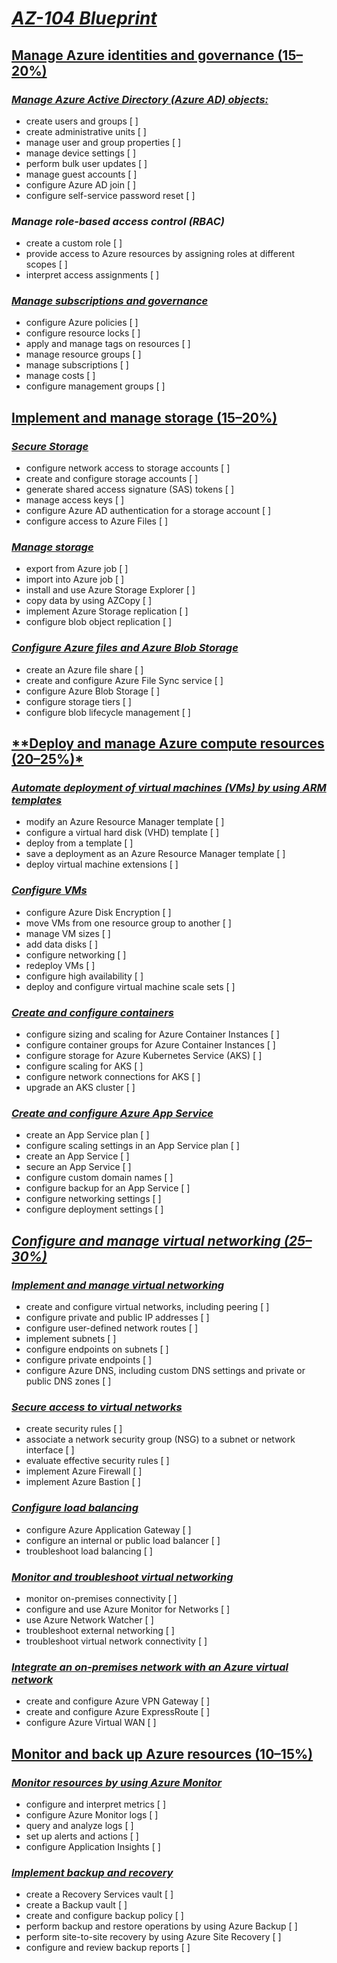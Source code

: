 # <ins>*AZ-104 Blueprint*</ins>

## <ins>**Manage Azure identities and governance (15–20%)**</ins>

### <ins>*Manage Azure Active Directory (Azure AD) objects:*</ins>
-   create users and groups [ ] 
-   create administrative units [ ]
-   manage user and group properties [ ]
-   manage device settings [ ]
-   perform bulk user updates [ ]
-   manage guest accounts [ ]
-   configure Azure AD join [ ]
-   configure self-service password reset [ ]


### *Manage role-based access control (RBAC)*
-   create a custom role [ ]
-   provide access to Azure resources by assigning roles at different scopes [ ]
-   interpret access assignments [ ]


### <ins>*Manage subscriptions and governance*</ins>
-   configure Azure policies  [ ]
-   configure resource locks [ ]
-   apply and manage tags on resources [ ]
-   manage resource groups [ ]
-   manage subscriptions [ ]
-   manage costs  [ ]
-   configure management groups [ ]


## <ins>**Implement and manage storage (15–20%)**</ins>

### <ins>*Secure Storage*</ins>
-   configure network access to storage accounts [ ]
-   create and configure storage accounts [ ]
-   generate shared access signature (SAS) tokens [ ]
-   manage access keys [ ]
-   configure Azure AD authentication for a storage account [ ]
-   configure access to Azure Files [ ]


### <ins>*Manage storage*</ins>
-   export from Azure job [ ]
-   import into Azure job [ ]
-   install and use Azure Storage Explorer [ ]
-   copy data by using AZCopy [ ]
-   implement Azure Storage replication [ ]
-   configure blob object replication [ ]


### <ins>*Configure Azure files and Azure Blob Storage*</ins>
-   create an Azure file share [ ]
-   create and configure Azure File Sync service [ ]
-   configure Azure Blob Storage [ ]
-   configure storage tiers [ ]
-   configure blob lifecycle management [ ]


## <ins>**Deploy and manage Azure compute resources (20–25%)*</ins>

### <ins>*Automate deployment of virtual machines (VMs) by using ARM templates*</ins>
-   modify an Azure Resource Manager template [ ]
-   configure a virtual hard disk (VHD) template [ ]
-   deploy from a template [ ]
-   save a deployment as an Azure Resource Manager template [ ]
-   deploy virtual machine extensions [ ]


### <ins>*Configure VMs*</ins>
-   configure Azure Disk Encryption [ ]
-   move VMs from one resource group to another [ ]
-   manage VM sizes [ ]
-   add data disks [ ]
-   configure networking [ ]
-   redeploy VMs [ ]
-   configure high availability [ ]
-   deploy and configure virtual machine scale sets [ ]


### <ins>*Create and configure containers*</ins>
-   configure sizing and scaling for Azure Container Instances [ ]
-   configure container groups for Azure Container Instances [ ]
-   configure storage for Azure Kubernetes Service (AKS) [ ]
-   configure scaling for AKS [ ]
-   configure network connections for AKS [ ]
-   upgrade an AKS cluster [ ]


### <ins>*Create and configure Azure App Service*</ins>
-   create an App Service plan [ ]
-   configure scaling settings in an App Service plan [ ]
-   create an App Service [ ]
-   secure an App Service [ ]
-   configure custom domain names [ ]
-   configure backup for an App Service [ ]
-   configure networking settings [ ]
-   configure deployment settings [ ]


## <ins>*Configure and manage virtual networking (25–30%)*</ins>


### <ins>*Implement and manage virtual networking*</ins>
-   create and configure virtual networks, including peering [ ]
-   configure private and public IP addresses [ ]
-   configure user-defined network routes  [ ]
-   implement subnets [ ]
-   configure endpoints on subnets [ ]
-   configure private endpoints [ ]
-   configure Azure DNS, including custom DNS settings and private or public DNS zones [ ]


### <ins>*Secure access to virtual networks*</ins>
-   create security rules [ ]
-   associate a network security group (NSG) to a subnet or network interface [ ]
-   evaluate effective security rules [ ]
-   implement Azure Firewall [ ]
-   implement Azure Bastion [ ]


### <ins>*Configure load balancing*</ins>
-   configure Azure Application Gateway [ ]
-   configure an internal or public load balancer [ ]
-   troubleshoot load balancing [ ]


### <ins>*Monitor and troubleshoot virtual networking*</ins>
-   monitor on-premises connectivity [ ]
-   configure and use Azure Monitor for Networks [ ]
-   use Azure Network Watcher [ ]
-   troubleshoot external networking [ ]
-   troubleshoot virtual network connectivity [ ]


### <ins>*Integrate an on-premises network with an Azure virtual network*</ins>
-   create and configure Azure VPN Gateway [ ]
-   create and configure Azure ExpressRoute [ ]
-   configure Azure Virtual WAN [ ]


## <ins>**Monitor and back up Azure resources (10–15%)**</ins>


### <ins>*Monitor resources by using Azure Monitor*</ins>
-   configure and interpret metrics [ ]
-   configure Azure Monitor logs [ ]
-   query and analyze logs [ ]
-   set up alerts and actions [ ]
-   configure Application Insights [ ]


### <ins>*Implement backup and recovery*</ins>
-   create a Recovery Services vault [ ]
-   create a Backup vault [ ]
-   create and configure backup policy [ ]
-   perform backup and restore operations by using Azure Backup  [ ]
-   perform site-to-site recovery by using Azure Site Recovery [ ]
-   configure and review backup reports [ ]
